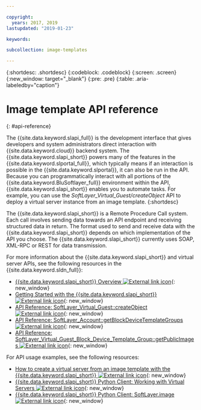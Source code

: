 ```yaml
---

copyright:
  years: 2017, 2019
lastupdated: "2019-01-23"

keywords:

subcollection: image-templates

---
```


{:shortdesc: .shortdesc}
{:codeblock: .codeblock}
{:screen: .screen}
{:new_window: target="_blank"}
{:pre: .pre}
{:table: .aria-labeledby="caption"}

# Image template API reference
{: #api-reference}

The {{site.data.keyword.slapi_full}} is the development interface that gives developers and system administrators direct interaction with
{{site.data.keyword.cloud}} backend system. The {{site.data.keyword.slapi_short}} powers many of the features in the
{{site.data.keyword.slportal_full}}, which typically means if an interaction is possible in the {{site.data.keyword.slportal}}, it can also
be run in the API. Because you can programmatically interact with all portions of the {{site.data.keyword.BluSoftlayer_full}} environment
within the API, {{site.data.keyword.slapi_short}} enables you to automate tasks. For example, you can use
the *SoftLayer_Virtual_Guest/createObject* API to deploy a virtual server instance from an image template.
{:shortdesc}

The {{site.data.keyword.slapi_short}} is a Remote Procedure Call system. Each call involves sending data towards an API endpoint and
receiving structured data in return. The format used to send and receive data with the {{site.data.keyword.slapi_short}} depends on which
implementation of the API you choose. The {{site.data.keyword.slapi_short}} currently uses SOAP, XML-RPC or REST for data transmission.

For more information about the {{site.data.keyword.slapi_short}} and virtual server APIs, see the following resources in the
{{site.data.keyword.sldn_full}}:
* [{{site.data.keyword.slapi_short}} Overview ![External link icon](../icons/launch-glyph.svg "External link icon")](https://softlayer.github.io/reference/softlayerapi/){: new_window}
* [Getting Started with the {{site.data.keyword.slapi_short}} ![External link icon](../icons/launch-glyph.svg "External link icon")](https://softlayer.github.io/article/getting-started/){: new_window}
* [API Reference: SoftLayer_Virtual_Guest::createObject ![External link icon](../icons/launch-glyph.svg "External link icon")](https://softlayer.github.io/reference/services/SoftLayer_Virtual_Guest/createObject/){: new_window}
* [API Reference: SoftLayer_Account::getBlockDeviceTemplateGroups ![External link icon](../icons/launch-glyph.svg "External link icon")](https://softlayer.github.io/reference/services/SoftLayer_Account/getBlockDeviceTemplateGroups/){: new_window}
* [API Reference: SoftLayer_Virtual_Guest_Block_Device_Template_Group::getPublicImages ![External link icon](../icons/launch-glyph.svg "External link icon")](https://softlayer.github.io/reference/services/SoftLayer_Virtual_Guest_Block_Device_Template_Group/getPublicImages/){: new_window}

For API usage examples, see the following resources:
* [How to create a virtual server from an image template with the {{site.data.keyword.slapi_short}} ![External link icon](../icons/launch-glyph.svg "External link icon")](https://stackoverflow.com/questions/41138874/how-to-create-virtual-server-using-standard-template-softlayer-using-rest-api){: new_window}
* [{{site.data.keyword.slapi_short}} Python Client: Working with Virtual Servers ![External link icon](../icons/launch-glyph.svg "External link icon")](http://softlayer-python.readthedocs.io/en/latest/cli/vs.html){: new_window}
* [{{site.data.keyword.slapi_short}} Python Client: SoftLayer.image ![External link icon](../icons/launch-glyph.svg "External link icon")](https://softlayer-api-python-client.readthedocs.io/en/latest/api/managers/image/){: new_window}

